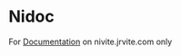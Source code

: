 # Nidoc

For [Documentation](https://nivite.github.io/nidoc) on nivite.jrvite.com only

<!---
#### angular-cli reference
```sh
ng new nidoc --style scss --prefix n3
npm i bootstrap popper.js jquery
ng g service services/app

ng g c components/firebaseinit
ng g c components/niviteinit
ng g c components/code
ng g c components/firebasehost
ng g c components/testinvite
ng g c components/emailguests
ng g c components/trackrsvp
ng g c components/sharephotos

```
-->
